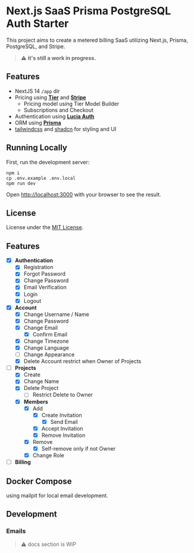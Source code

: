 # Next.js SaaS Prisma PostgreSQL Auth Starter

This project aims to create a metered billing SaaS utilizing Next.js, Prisma, PostgreSQL, and Stripe.

> :warning: **it's still a work in progress.**

## Features

- NextJS 14 `/app` dir
- Pricing using [**Tier**](https://www.tier.run/) and [**Stripe**](https://stripe.com/)
  - Pricing model using Tier Model Builder
  - Subscriptions and Checkout
- Authentication using [**Lucia Auth**](https://lucia-auth.com/)
- ORM using [**Prisma**](https://www.prisma.io/)
- [tailwindcss](https://tailwindcss.com/) and [shadcn](https://ui.shadcn.com/) for styling and UI

## Running Locally

First, run the development server:

```
npm i 
cp .env.example .env.local
npm run dev
```

Open [http://localhost:3000](http://localhost:3000) with your browser to see the result.

## License

License under the [MIT License](LICENSE).

## Features

- [x] **Authentication**
  - [x] Registration
  - [x] Forgot Password
  - [x] Change Password
  - [x] Email Verification
  - [x] Login
  - [x] Logout
- [x] **Account**
  - [x] Change Username / Name
  - [x] Change Password
  - [x] Change Email
    - [x] Confirm Email
  - [x] Change Timezone
  - [x] Change Language
  - [ ] Change Appearance
  - [x] Delete Account restrict when Owner of Projects
- [ ] **Projects**
  - [x] Create
  - [x] Change Name
  - [x] Delete Project
    - [ ] Restrict Delete to Owner
  - [x] **Members**
    - [x] Add
      - [x] Create Invitation
        - [x] Send Email
      - [x] Accept Invitation
      - [x] Remove Invitation
    - [x] Remove
      - [x] Self-remove only if not Owner
    - [x] Change Role
- [ ] **Billing**

## Docker Compose

using mailpit for local email development.

## Development

### Emails

> :warning: docs section is WIP